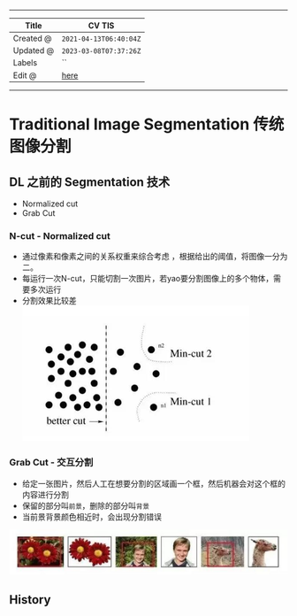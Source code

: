 -----

| Title     | CV TIS                                                |
| --------- | ----------------------------------------------------- |
| Created @ | `2021-04-13T06:40:04Z`                                |
| Updated @ | `2023-03-08T07:37:26Z`                                |
| Labels    | \`\`                                                  |
| Edit @    | [here](https://github.com/junxnone/aiwiki/issues/158) |

-----

# Traditional Image Segmentation 传统图像分割

## DL 之前的 Segmentation 技术

  - Normalized cut
  - Grab Cut

### N-cut - Normalized cut

  - 通过像素和像素之间的关系权重来综合考虑 ，根据给出的阈值，将图像一分为二。
  - 每运行一次N-cut，只能切割一次图片，若yao要分割图像上的多个物体，需要多次运行
  - 分割效果比较差 ![image](media/9a63bb536d465edfb6172fe290e8e5c726a231db.png)

### Grab Cut - 交互分割

  - 给定一张图片，然后人工在想要分割的区域画一个框，然后机器会对这个框的内容进行分割
  - 保留的部分叫`前景`，删除的部分叫`背景`
  - 当前景背景颜色相近时，会出现分割错误

![image](media/5b03ec92d1c63a36c0d55f905476f50b1d661dfa.png)

## History
